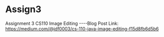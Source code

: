 # Assign3
Assignment 3 CS110 Image Editing
----Blog Post Link: https://medium.com/@jdf0003/cs-110-java-image-editing-f15d8fb6d5b6
